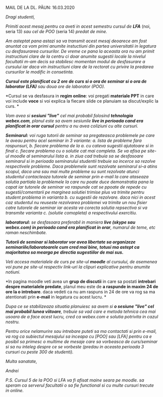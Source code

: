 MAIL DE LA DL. PĂUN: 16.03.2020

*Dragi studenti,*

*Primiti acest mesaj pentru ca aveti in acest semestru cursul de
**LFA*** (noi, seria 13) *sau cel de POO* (seria 14) *predat de mine.*

*Am asteptat pana astazi sa va transmit acest mesaj deoarece am fost
anuntat ca vom primi anumite instuctiuni din partea universitatii in
legatura cu desfasurarea cursurilor. De vreme ce pana la aceasta ora nu
am primit instructiuni clare de la centru ci doar anumite sugestii
locale la nivelul facultatii m-am decis sa stabilesc momentan modul de
desfasurare a cursului iar daca vin instructiuni clare de la rectorat cu
privire la predarea cursurilor le modific in consetinta.*

***Cursul este planificat cu 2 ore de curs si o ora de seminar si o ora
de laborator (LFA)** sau doua ore de laborator (POO).*

*Cursul se va desfasura in **regim online**: voi pregati **materiale
PPT** in care voi include **voce** si voi explica la fiecare slide ce
planuiam sa discut/explic la curs. *

*Vom avea si **sesiuni "live"** cel mai probabil folosind **tehnologia
webex.com**, planul este sa avem sesiunile **live in perioada cand era
planificat in orar cursul** pentru a nu avea coliziuni cu alte cursuri.*

***Seminarul:** voi ruga tutorii de seminar sa pregateasca problemele pe
care le aveau pentru acel seminar in 3 variante: a. lista de probleme
fara raspunsuri, b. fiecare problema de la a. cu cateva sugestii
ajutatoare si in final c. fiecare problema cu o solutie cat mai
completa. Se va afisa pe site-ul moodle al seminarului lista a. in ziua
cad trebuia sa se desfasoare seminarul si in perioada seminarului
studentii trebuie sa incerce sa rezolve respectivele probleme. Daca
problemele sunt rezolvate seminarul si-a atins scopul, daca una sau mai
multe probleme su sunt rezolvate atunci studentul contacteaza tutorele
de seminar prin e-mail la care ataseaza solutia partiala la problemele
la care nu poate duce demonstratia pana la capat iar tutorele de seminar
va raspunde cat se ppoate de repede cu sugestii/comentarii pe marginea
solutiei trimise plus va trimite pentru student problema in varianta b.
cu sugestii de rezolvare. daca nici in acest caz studentul nu reuseste
rezolvarea problemei va trimite un nou fisier catre tutorele de seminar
iar acesta va corecta solutia repsectiva si va transmite varianta c.
(solutie comopleta) a respectivului exercitiu.*

***laboratorul:** se desfasoara preferabil in maniera **live (skype sau
webex.com) in perioada cand era planificat in orar**, numarul de teme,
etc raman neschimbate.*

***Tutorii de seminar si laborator vor avea libertate sa organizeze
seminariile/laboratoarele cum cred mai bine, totusi ma astept ca
majoritatea sa mearga pe directia sugestiilor de mai sus.***

*Veti accesa materialele de curs pe site-ul **moodle** al cursului, de
asemenea voi pune pe site-ul respectiv link-uri la clipuri explicative
pentru anumite notiuni.*

*In pagina moodle veti avea un **grup de discutii** in care sa postati
**intrebari despre materialele predate**, planul meu este de **a
raspunde in maxim 24 de ore la o intrebare**. daca vedeti ca nu am
raspuns in 24 de ore va rog sa ma atentionati prin **e-mail** in
legatura cu acest lucru. *

*Dupa ce se stabilizeaza situatia planuiesc sa avem si **o sesiune
"live" cel mai probabil lunea viitoare**, trebuie sa vad care e metoda
tehnica cea mai usoara de a face acest lucru, cred ca webex.com e
solutia potrivita in cazul nostru.*

*Pentru orice nelamurire sau intrebare puteti sa ma contactati si prin
e-mail, va rog ca subiectul mesajului sa inceapa cu \[POO\] sau \[LFA\]
pentru ca e posibil sa primesc o multime de mesaje care sa vorbeasca de
curs/seminar si sa nu inteleg despre ce se vorbeste (predau in aceasta
perioada 3 cursuri cu peste 300 de studenti).*

*Multa sanatate,*

*Andrei*

*P.S. Cursul 5 de la POO si LFA va fi afisat maine seara pe moodle. sa
speram ca serverul facultatii o sa fie functional si cu multe cursuri
trecute in online.*
